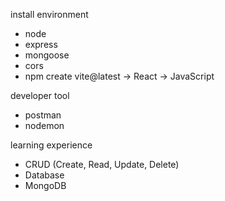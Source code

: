 install environment
- node
- express
- mongoose
- cors
- npm create vite@latest -> React -> JavaScript

developer tool
- postman
- nodemon

learning experience
- CRUD (Create, Read, Update, Delete)
- Database
- MongoDB

